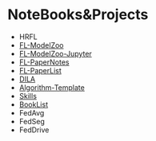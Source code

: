 # NoteBooks&Projects

- HRFL
- [FL-ModelZoo](https://github.com/NoteBooks-Projects/fl-modelzoo)
- [FL-ModelZoo-Jupyter](https://github.com/NoteBooks-Projects/fl-modelzoo-jupyter)
- [FL-PaperNotes](https://github.com/NoteBooks-Projects/fl-papernotes)
- [FL-PaperList](https://github.com/NoteBooks-Projects/fl-paperlist)
- [DILA](https://github.com/NoteBooks-Projects/dila)
- [Algorithm-Template](https://github.com/NoteBooks-Projects/algorithm-template)
- [Skills](https://github.com/NoteBooks-Projects/skills)
- [BookList](https://github.com/NoteBooks-Projects/booklist)
- FedAvg
- FedSeg
- FedDrive
